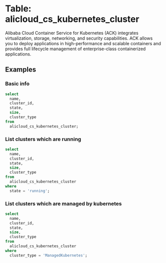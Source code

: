 # Table: alicloud_cs_kubernetes_cluster

Alibaba Cloud Container Service for Kubernetes (ACK) integrates virtualization, storage, networking, and security capabilities. ACK allows you to deploy applications in high-performance and scalable containers and provides full lifecycle management of enterprise-class containerized applications.

## Examples

### Basic info

```sql
select
  name,
  cluster_id,
  state,
  size,
  cluster_type
from
  alicloud_cs_kubernetes_cluster;
```

### List clusters which are running

```sql
select
  name,
  cluster_id,
  state,
  size,
  cluster_type
from
  alicloud_cs_kubernetes_cluster
where
  state = 'running';
```

### List clusters which are managed by kubernetes

```sql
select
  name,
  cluster_id,
  state,
  size,
  cluster_type
from
  alicloud_cs_kubernetes_cluster
where
  cluster_type = 'ManagedKubernetes';
```
